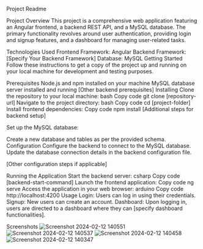 
Project Readme

Project Overview
This project is a comprehensive web application featuring an Angular frontend, a backend REST API, and a MySQL database. The primary functionality revolves around user authentication, providing login and signup features, and a dashboard for managing user-related tasks.

Technologies Used
Frontend Framework: Angular
Backend Framework: [Specify Your Backend Framework]
Database: MySQL
Getting Started
Follow these instructions to get a copy of the project up and running on your local machine for development and testing purposes.

Prerequisites
Node.js and npm installed on your machine
MySQL database server installed and running
[Other backend prerequisites]
Installing
Clone the repository to your local machine:
bash
Copy code
git clone [repository-url]
Navigate to the project directory:
bash
Copy code
cd [project-folder]
Install frontend dependencies:
Copy code
npm install
[Additional steps for backend setup]

Set up the MySQL database:

Create a new database and tables as per the provided schema.
Configuration
Configure the backend to connect to the MySQL database. Update the database connection details in the backend configuration file.

[Other configuration steps if applicable]

Running the Application
Start the backend server:
csharp
Copy code
[backend-start-command]
Launch the frontend application:
Copy code
ng serve
Access the application in your web browser:
arduino
Copy code
http://localhost:4200
Usage
Login: Users can log in using their credentials.
Signup: New users can create an account.
Dashboard: Upon logging in, users are directed to a dashboard where they can [specify dashboard functionalities].


Screenshots
![Screenshot 2024-02-12 140551](https://github.com/dave0ab/Angular-Dashboard/assets/119971923/23012dcb-9078-4e96-a477-77672fe3487d)
![Screenshot 2024-02-12 140537](https://github.com/dave0ab/Angular-Dashboard/assets/119971923/b6338df0-8a24-4f79-af92-773092e3e4aa)
![Screenshot 2024-02-12 140458](https://github.com/dave0ab/Angular-Dashboard/assets/119971923/44ab93ec-b4cc-4687-89b3-42671f9ba036)
![Screenshot 2024-02-12 140347](https://github.com/dave0ab/Angular-Dashboard/assets/119971923/4b61c834-60ef-4984-bdce-9790597e01fd)
